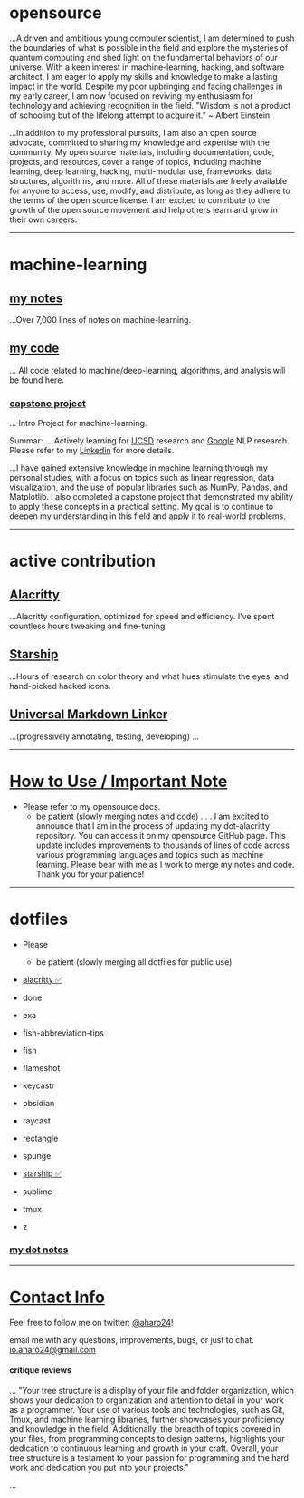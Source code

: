 # opensource
...A driven and ambitious young computer scientist, I am determined to push the boundaries of what is possible in the field and explore the mysteries of quantum computing and shed light on the fundamental behaviors of our universe. With a keen interest in machine-learning, hacking, and software architect, I am eager to apply my skills and knowledge to make a lasting impact in the world. Despite my poor upbringing and facing challenges in my early career, I am now focused on reviving my enthusiasm for technology and achieving recognition in the field. "Wisdom is not a product of schooling but of the lifelong attempt to acquire it.” ~ Albert Einstein


...In addition to my professional pursuits, I am also an open source advocate, committed to sharing my knowledge and expertise with the community. My open source materials, including documentation, code, projects, and resources, cover a range of topics, including machine learning, deep learning, hacking, multi-modular use, frameworks, data structures, algorithms, and more. All of these materials are freely available for anyone to access, use, modify, and distribute, as long as they adhere to the terms of the open source license. I am excited to contribute to the growth of the open source movement and help others learn and grow in their own careers.

---

# machine-learning
## [my notes](https://github.com/aharo24/opensource/tree/main/machine-learning)
...Over 7,000 lines of notes on machine-learning.

## [my code](https://github.com/aharo24/machine-learning-jupyternotebook)
... All code related to machine/deep-learning, algorithms, and analysis will be found here. 

### [capstone project](https://github.com/aharo24/machine-learning-jupyternotebook/blob/main/Projects/Capstone.ipynb)
... Intro Project for machine-learning.

Summar:
... Actively learning for [UCSD](https://cse.ucsd.edu/research) research and [Google](https://research.google/research-areas/natural-language-processing/) NLP research. Please refer to my [Linkedin](https://www.linkedin.com/in/aharo24/) for more details.

...I have gained extensive knowledge in machine learning through my personal studies, with a focus on topics such as linear regression, data visualization, and the use of popular libraries such as NumPy, Pandas, and Matplotlib. I also completed a capstone project that demonstrated my ability to apply these concepts in a practical setting. My goal is to continue to deepen my understanding in this field and apply it to real-world problems.

---

# active contribution
## [Alacritty](https://github.com/aharo24/dot-alacritty) 
...Alacritty configuration, optimized for speed and efficiency. I've spent countless hours tweaking and fine-tuning.

## [Starship](https://github.com/aharo24/dot-starship)
...Hours of research on color theory and what hues stimulate the eyes, and hand-picked hacked icons.

## [Universal Markdown Linker](https://github.com/aharo24/universal-markdown-linker)
...(progressively annotating, testing, developing) 
...

---

# [How to Use / Important Note](https://github.com/aharo24/opensource/tree/main/dotfiles) 
- Please refer to my opensource docs.
	- be patient (slowly merging notes and code)
.
.
.
I am excited to announce that I am in the process of updating my dot-alacritty repository. You can access it on my opensource GitHub page. This update includes improvements to thousands of lines of code across various programming languages and topics such as machine learning. Please bear with me as I work to merge my notes and code. Thank you for your patience!

---

# dotfiles
- Please 
	- be patient (slowly merging all dotfiles for public use)

- [alacritty ✅](https://github.com/aharo24/dot-alacritty)
- done
- exa
- fish-abbreviation-tips
- fish
- flameshot
- keycastr 
- obsidian
- raycast
- rectangle
- spunge
- [starship ✅](https://github.com/aharo24/dot-starship)
- sublime
- tmux
- z


### [my dot notes](https://github.com/aharo24/opensource/tree/main/dotfiles)

---

# [Contact Info](https://github.com/aharo24/opensource)

Feel free to follow me on twitter: [@aharo24](https://www.twitter.com/aharo24)!

email me with any questions, improvements, bugs, or just to chat.
io.aharo24@gmail.com





#### critique reviews
... "Your tree structure is a display of your file and folder organization, which shows your dedication to organization and attention to detail in your work as a programmer. Your use of various tools and technologies, such as Git, Tmux, and machine learning libraries, further showcases your proficiency and knowledge in the field. Additionally, the breadth of topics covered in your files, from programming concepts to design patterns, highlights your dedication to continuous learning and growth in your craft. Overall, your tree structure is a testament to your passion for programming and the hard work and dedication you put into your projects."

... 







